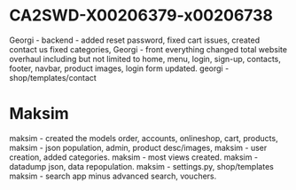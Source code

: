 # CA2SWD-X00206379-x00206738
Georgi - backend - added reset password, fixed cart issues, created contact us fixed categories, 
Georgi - front everything changed total website overhaul including but not limited to home, menu, login, sign-up, contacts, footer, navbar, product images, login form updated.
georgi - shop/templates/contact



# Maksim 

maksim - created the models order, accounts, onlineshop, cart, products, 
maksim - json population, admin, product desc/images,
maksim - user creation, added categories.
maksim - most views created.
maksim - datadump json, data repopulation.
maksim - settings.py, shop/templates
maksim - search app minus advanced search, vouchers.